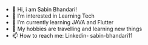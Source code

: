 - 👋 Hi, i am Sabin Bhandari!
- 👀 I’m interested in Learning Tech
- 🌱 I’m currently learning JAVA and Flutter
- 💞️ My hobbies are travelling and learning new things
- 📫 How to reach me: Linkedin- sabin-bhandari11
